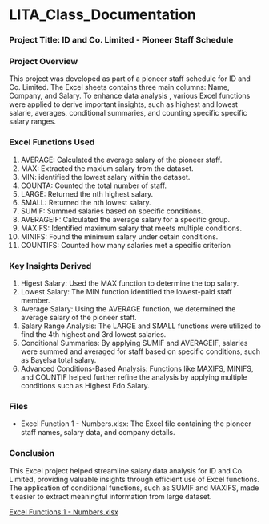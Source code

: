 # LITA_Class_Documentation

###  Project Title: ID and Co. Limited - Pioneer Staff Schedule

###  Project Overview

This project was developed as part of a pioneer staff schedule for ID and Co. Limited. The Excel sheets contains three main columns: Name, Company, and Salary. To enhance data analysis , various Excel functions were applied to derive important insights, such as highest and lowest salarie, averages, conditional summaries, and counting specific specific salary ranges.

###  Excel Functions Used

1. AVERAGE: Calculated the average salary of the pioneer staff.
2. MAX: Extracted the maxium salary from the dataset.
3. MIN: identified the lowest salary within the dataset.
4. COUNTA: Counted the total number of staff.
5. LARGE: Returned the nth highest salary.
6. SMALL: Returned the nth lowest salary.
7. SUMIF: Summed salaries based on specific conditions.
8. AVERAGEIF: Calculated the average salary for a specific group.
9. MAXIFS: Identified maximum salary that meets multiple conditions.
10. MINIFS: Found the minimum salary under cetain conditions.
11. COUNTIFS: Counted how many salaries met a specific criterion

###  Key Insights Derived

1. Higest Salary: Used the MAX function to determine the top salary.
2. Lowest Salary: The MIN function identified the lowest-paid staff member.
3. Average Salary: Using the AVERAGE function, we determined the average salary of the pioneer staff.
4. Salary Range Analysis: The LARGE and SMALL functions were utilized to find the 4th highest and 3rd lowest salaries.
5. Conditional Summaries: By applying SUMIF and AVERAGEIF, salaries were summed and averaged for staff based on specific conditions, such as Bayelsa total salary.
6. Advanced Conditions-Based Analysis: Functions like MAXIFS, MINIFS, and COUNTIF helped further refine the analysis by applying multiple conditions such as Highest Edo Salary.

### Files

- Excel Function 1 - Numbers.xlsx: The Excel file containing the pioneer staff names, salary data, and company details.

### Conclusion

This Excel project helped streamline salary data analysis for ID and Co. Limited, providing valuable insights through efficient use of Excel functions. The application of conditional functions, such as SUMIF and MAXIFS, made it easier to extract meaningful information from large dataset.


[Excel Functions 1 - Numbers.xlsx](https://github.com/user-attachments/files/17498334/Excel.Functions.1.-.Numbers.xlsx)
